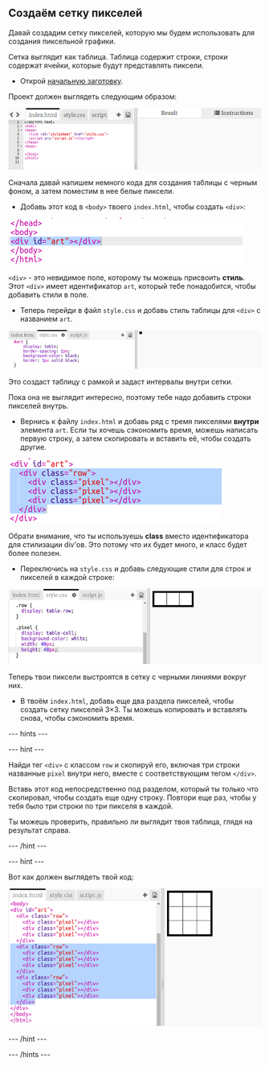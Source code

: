 ## Создаём сетку пикселей

Давай создадим сетку пикселей, которую мы будем использовать для создания пиксельной графики.

Сетка выглядит как таблица. Таблица содержит строки, строки содержат ячейки, которые будут представлять пиксели.

+ Открой [начальную заготовку](http://jumpto.cc/web-pixel).

Проект должен выглядеть следующим образом:

![снимок экрана](images/pixel-starter.png)

Сначала давай напишем немного кода для создания таблицы с черным фоном, а затем поместим в нее белые пиксели.

+ Добавь этот код в `<body>` твоего `index.html`, чтобы создать `<div>`:

![снимок экрана](images/pixel-art-art.png)

`<div>` - это невидимое поле, которому ты можешь присвоить **стиль**. Этот `<div>` имеет идентификатор `art`, который тебе понадобится, чтобы добавить стили в поле.

+ Теперь перейди в файл `style.css` и добавь стиль таблицы для `<div>` с названием `art`.

![снимок экрана](images/pixel-art-style.png)

Это создаст таблицу с рамкой и задаст интервалы внутри сетки.

Пока она не выглядит интересно, поэтому тебе надо добавить строки пикселей внутрь.

+ Вернись к файлу `index.html` и добавь ряд с тремя пикселями **внутри** элемента `art`. Если ты хочешь сэкономить время, можешь написать первую строку, а затем скопировать и вставить её, чтобы создать другие.

![снимок экрана](images/pixel-art-row.png)

Обрати внимание, что ты используешь **class** вместо идентификатора для стилизации div'ов. Это потому что их будет много, и класс будет более полезен.

+ Переключись на `style.css` и добавь следующие стили для строк и пикселей в каждой строке:

![снимок экрана](images/pixel-art-row-style.png)

Теперь твои пиксели выстроятся в сетку с черными линиями вокруг них.

+ В твоём `index.html`, добавь еще два раздела пикселей, чтобы создать сетку пикселей 3×3. Ты можешь копировать и вставлять снова, чтобы сэкономить время.

--- hints ---

--- hint ---

Найди тег `<div>` с классом `row` и скопируй его, включая три строки названные `pixel` внутри него, вместе с соответствующим тегом `</div>`.

Вставь этот код непосредственно под разделом, который ты только что скопировал, чтобы создать еще одну строку. Повтори еще раз, чтобы у тебя было три строки по три пикселя в каждой.

Ты можешь проверить, правильно ли выглядит твоя таблица, глядя на результат справа.

--- /hint ---

--- hint ---

Вот как должен выглядеть твой код:

![снимок экрана](images/pixel-art-grid-3.png)

--- /hint ---

--- /hints ---